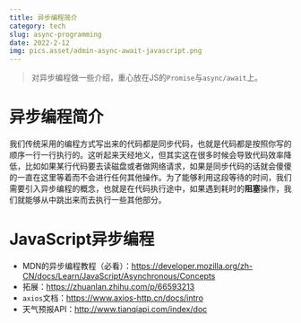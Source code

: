```yaml
---
title: 异步编程简介
category: tech
slug: async-programming
date: 2022-2-12
img: pics.asset/admin-async-await-javascript.png
---
```


>  对异步编程做一些介绍，重心放在JS的`Promise`与`async/await`上。
>
> <!-- end -->

# 异步编程简介

我们传统采用的编程方式写出来的代码都是同步代码，也就是代码都是按照你写的顺序一行一行执行的。这听起来天经地义，但其实这在很多时候会导致代码效率降低，比如如果某行代码要去读磁盘或者做网络请求，如果是同步代码的话就会傻傻的一直在这里等着而不会进行任何其他操作。为了能够利用这段等待的时间，我们需要引入异步编程的概念，也就是在代码执行途中，如果遇到耗时的**阻塞**操作，我们就能够从中跳出来而去执行一些其他部分。

# JavaScript异步编程

* MDN的异步编程教程（必看）：https://developer.mozilla.org/zh-CN/docs/Learn/JavaScript/Asynchronous/Concepts
* 拓展：https://zhuanlan.zhihu.com/p/66593213
* `axios`文档：https://www.axios-http.cn/docs/intro
* 天气预报API：http://www.tianqiapi.com/index/doc

